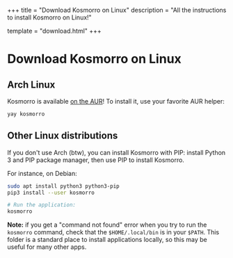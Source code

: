 +++
title = "Download Kosmorro on Linux"
description = "All the instructions to install Kosmorro on Linux!"

template = "download.html"
+++

# Download Kosmorro on Linux

## Arch Linux

Kosmorro is available [on the AUR](https://aur.archlinux.org/packages/kosmorro)! To install it, use your favorite AUR helper:

```bash
yay kosmorro
```

## Other Linux distributions

If you don't use Arch (btw), you can install Kosmorro with PIP: install Python 3 and PIP package manager, then use PIP to install Kosmorro.

For instance, on Debian:

```bash
sudo apt install python3 python3-pip
pip3 install --user kosmorro

# Run the application:
kosmorro
```

**Note:** if you get a "command not found" error when you try to run the `kosmorro` command, check that the `$HOME/.local/bin` is in your `$PATH`. This folder is a standard place to install applications locally, so this may be useful for many other apps.